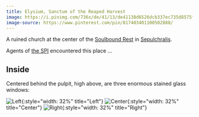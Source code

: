 ```yaml
---
title: Elysium, Sanctum of the Reaped Harvest
image: https://i.pinimg.com/736x/de/41/13/de41138d6526dcb337ec735d8575fd2f.jpg
image-source: https://www.pinterest.com/pin/817403401100502888/
---
```


A ruined church at the center of the [Soulbound Rest](soulbound-rest) in [Sepulchralis](sepulchralis).

Agents of [the SPI](../orgs/spi) encountered this place ...

## Inside

Centered behind the pulpit, high above, are three enormous stained glass windows:

<div markdown=1 style="max-width: 100%">

![Left](../assets/images/stained-glass-shadow.jpeg){:style="width: 32%" title="Left"}
![Center](../assets/images/stained-glass-dark-lord.jpeg){:style="width: 32%" title="Center"}
![Right](../assets/images/stained-glass-goddess.jpeg){:style="width: 32%" title="Right"}

</div>
